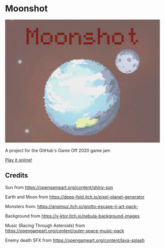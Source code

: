 # Moonshot

![Cover](cover.png?raw=true "Cover")

A project for the GitHub's Game Off 2020 game jam

[Play it online!](https://kotzi.itch.io/moonshot)

## Credits

Sun from https://opengameart.org/content/shiny-sun

Earth and Moon from https://deep-fold.itch.io/pixel-planet-generator

Monsters from: https://ansimuz.itch.io/grotto-escape-ii-art-pack-

Background from https://v-ktor.itch.io/nebula-background-images

Music (Racing Through Asteroids) from https://opengameart.org/content/outer-space-music-pack

Enemy death SFX from https://opengameart.org/content/lava-splash
